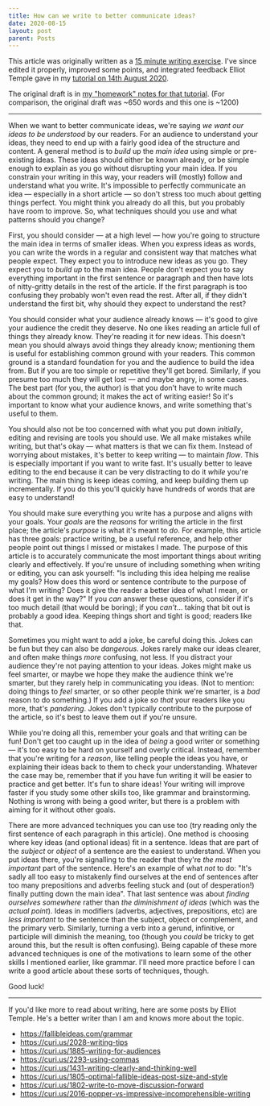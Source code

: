 ```yaml
---
title: How can we write to better communicate ideas?
date: 2020-08-15
layout: post
parent: Posts
---
```


This article was originally written as a [15 minute writing exercise](../../notes/2020-08-13-hw/#15-min-writing-exercise-parameters).
I've since edited it properly, improved some points, and integrated feedback Elliot Temple gave in my [tutorial on 14th August 2020](https://youtu.be/EjB1Bn05o_Y?t=1230).

The original draft is in [my "homework" notes for that tutorial](../../notes/2020-08-13-hw/#how-can-you-write-to-better-communicate-to-people-generally). (For comparison, the original draft was ~650 words and this one is ~1200)

----

When we want to better communicate ideas, we're saying *we want our ideas to be understood* by our readers.
For an audience to understand your ideas, they need to end up with a fairly good idea of the structure and content.
A general method is to *build* up the *main idea* using simple or pre-existing ideas.
These ideas should either be known already, or be simple enough to explain as you go without disrupting your main idea.
If you constrain your writing in this way, your readers will (mostly) follow and understand what you write.
It's impossible to perfectly communicate an idea &mdash; especially in a short article &mdash; so don't stress too much about getting things perfect.
You might think you already do all this, but you probably have room to improve.
So, what techniques should you use and what patterns should you change?

First, you should consider &mdash; at a high level &mdash; how you're going to structure the main idea in terms of smaller ideas.
When you express ideas as words, you can write the words in a regular and consistent way that matches what people expect.
They expect you to introduce new ideas as you go.
They expect you to *build up* to the main idea.
People don't expect you to say everything important in the first sentence or paragraph and then have lots of nitty-gritty details in the rest of the article.
If the first paragraph is too confusing they probably won't even read the rest.
After all, if they didn't understand the first bit, why should they expect to understand the rest?

You should consider what your audience already knows &mdash; it's good to give your audience the credit they deserve.
No one likes reading an article full of things they already know.
They're reading it for new ideas.
This doesn't mean you should always avoid things they already know; mentioning them is useful for establishing common ground with your readers.
This common ground is a standard foundation for you and the audience to build the idea from.
But if you are too simple or repetitive they'll get bored.
Similarly, if you presume too much they will get lost &mdash; and maybe angry, in some cases.
The best part (for you, the author) is that you don't have to write much about the common ground; it makes the act of writing easier!
So it's important to know what your audience knows, and write something that's useful to them.

You should also not be too concerned with what you put down *initially*, editing and revising are tools you should use.
We all make mistakes while writing, but that's okay &mdash; what matters is that we can fix them.
Instead of worrying about mistakes, it's better to keep writing &mdash; to maintain *flow*.
This is especially important if you want to write fast.
It's usually better to leave editing to the end because it can be very distracting to do it *while* you're writing.
The main thing is keep ideas coming, and keep building them up incrementally.
If you do this you'll quickly have hundreds of words that are easy to understand!

You should make sure everything you write has a purpose and aligns with your goals.
Your *goals* are the *reasons* for writing the article in the first place; the article's *purpose* is what it's meant to *do*.
For example, this article has three goals: practice writing, be a useful reference, and help other people point out things I missed or mistakes I made.
The purpose of this article is to accurately communicate the most important things about writing clearly and effectively.
If you're unsure of including something when writing or editing, you can ask yourself:
"Is including this idea helping me realise my goals?
How does this word or sentence contribute to the purpose of what I'm writing?
Does it give the reader a better idea of what I mean, or does it get in the way?"
If you *can* answer these questions, consider if it's too much detail (that would be boring); if you *can't*... taking that bit out is probably a good idea.
Keeping things short and tight is good; readers like that.

Sometimes you might want to add a joke, be careful doing this.
Jokes can be fun but they can also be *dangerous*.
Jokes rarely make our ideas clearer, and often make things *more* confusing, not less.
If you distract your audience they're not paying attention to your ideas.
Jokes might make us feel smarter, or maybe we hope they make the audience think we're smarter, but they rarely help in communicating you ideas.
(Not to mention: doing things to *feel* smarter, or so other people think we're smarter, is a *bad* reason to do something.)
If you add a joke *so that* your readers like you more, that's *pandering*.
Jokes don't typically contribute to the purpose of the article, so it's best to leave them out if you're unsure.

While you're doing all this, remember your goals and that writing can be fun!
Don't get too caught up in the idea of *being* a good writer or something &mdash; it's too easy to be hard on yourself and overly critical.
Instead, remember that you're writing for a *reason*, like telling people the ideas you have, or explaining their ideas back to them to check your understanding.
Whatever the case may be, remember that if you have fun writing it will be easier to practice and get better.
It's fun to share ideas!
Your writing will improve faster if you study some other skills too, like grammar and brainstorming.
Nothing is wrong with being a good writer, but there is a problem with aiming for it without other goals.

There are more advanced techniques you can use too (try reading only the first sentence of each paragraph in this article).
One method is choosing where key ideas (and optional ideas) fit in a sentence.
Ideas that are part of the *subject* or *object* of a sentence are the easiest to understand.
When you put ideas there, you're signalling to the reader that they're *the most important* part of the sentence.
Here's an example of what *not* to do: "It's sadly all too easy to mistakenly find ourselves at the end of sentences after too many prepositions and adverbs feeling stuck and (out of desperation!) finally putting down the main idea".
That last sentence was about *finding ourselves somewhere* rather than *the diminishment of ideas* (which was the *actual point*).
Ideas in modifiers (adverbs, adjectives, prepositions, etc) are *less important* to the sentence than the subject, object or complement, and the primary verb.
Similarly, turning a verb into a gerund, infinitive, or participle will diminish the meaning, too (though you *could* be tricky to get around this, but the result is often confusing).
Being capable of these more advanced techniques is one of the motivations to learn some of the other skills I mentioned earlier, like grammar. I'll need more practice before I can write a good article about these sorts of techniques, though.

Good luck!

----

If you'd like more to read about writing, here are some posts by Elliot Temple. He's a better writer than I am and knows more about the topic.

* <https://fallibleideas.com/grammar>
* <https://curi.us/2028-writing-tips>
* <https://curi.us/1885-writing-for-audiences>
* <https://curi.us/2293-using-commas>
* <https://curi.us/1431-writing-clearly-and-thinking-well>
* <https://curi.us/1805-optimal-fallible-ideas-post-size-and-style>
* <https://curi.us/1802-write-to-move-discussion-forward>
* <https://curi.us/2016-popper-vs-impressive-incomprehensible-writing>
